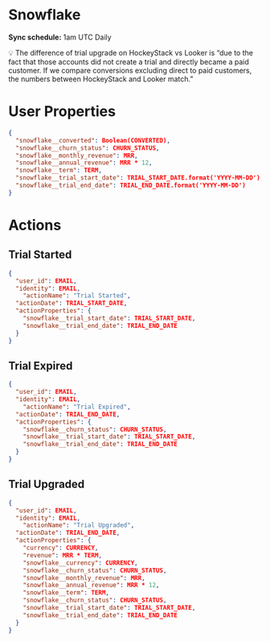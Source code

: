 # Snowflake

**Sync schedule:** 1am UTC Daily

<aside>
💡 The difference of trial upgrade on HockeyStack vs Looker is “due to the fact that those accounts did not create a trial and directly became a paid customer. If we compare conversions excluding direct to paid customers, the numbers between HockeyStack and Looker match.”

</aside>

# **User Properties**

```json
{
  "snowflake__converted": Boolean(CONVERTED),
  "snowflake__churn_status": CHURN_STATUS,
  "snowflake__monthly_revenue": MRR,
  "snowflake__annual_revenue": MRR * 12,
  "snowflake__term": TERM,
  "snowflake__trial_start_date": TRIAL_START_DATE.format('YYYY-MM-DD'),
  "snowflake__trial_end_date": TRIAL_END_DATE.format('YYYY-MM-DD')
}
```

# Actions

## **Trial Started**

```json
{
  "user_id": EMAIL,
  "identity": EMAIL,
	"actionName": "Trial Started",
  "actionDate": TRIAL_START_DATE,
  "actionProperties": {
    "snowflake__trial_start_date": TRIAL_START_DATE,
    "snowflake__trial_end_date": TRIAL_END_DATE
  }
}
```

## **Trial Expired**

```json
{
  "user_id": EMAIL,
  "identity": EMAIL,
	"actionName": "Trial Expired",
  "actionDate": TRIAL_END_DATE,
  "actionProperties": {
    "snowflake__churn_status": CHURN_STATUS,
    "snowflake__trial_start_date": TRIAL_START_DATE,
    "snowflake__trial_end_date": TRIAL_END_DATE
  }
}
```

## **Trial Upgraded**

```json
{
  "user_id": EMAIL,
  "identity": EMAIL,
	"actionName": "Trial Upgraded",
  "actionDate": TRIAL_END_DATE,
  "actionProperties": {
    "currency": CURRENCY,
    "revenue": MRR * TERM,
    "snowflake__currency": CURRENCY,
    "snowflake__churn_status": CHURN_STATUS,
    "snowflake__monthly_revenue": MRR,
    "snowflake__annual_revenue": MRR * 12,
    "snowflake__term": TERM,
    "snowflake__churn_status": CHURN_STATUS,
    "snowflake__trial_start_date": TRIAL_START_DATE,
    "snowflake__trial_end_date": TRIAL_END_DATE
  }
}
```
